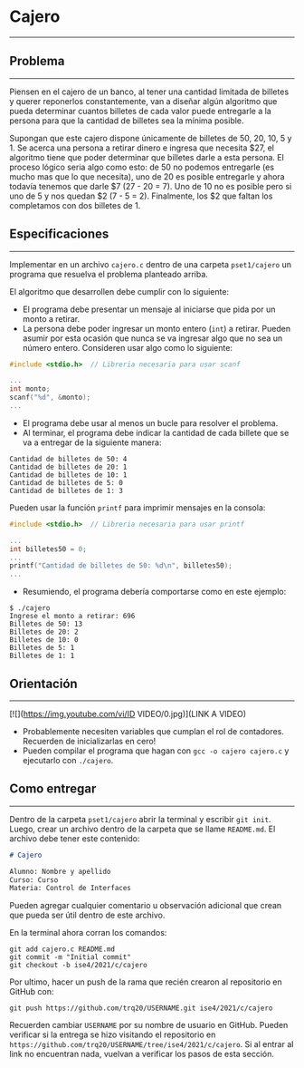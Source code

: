 # Cajero
---

## Problema
---
Piensen en el cajero de un banco, al tener una cantidad limitada de billetes y querer reponerlos constantemente, van a diseñar algún algoritmo que pueda determinar cuantos billetes de cada valor puede entregarle a la persona para que la cantidad de billetes sea la mínima posible.

Supongan que este cajero dispone únicamente de billetes de 50, 20, 10, 5 y 1. Se acerca una persona a retirar dinero e ingresa que necesita $27, el algoritmo tiene que poder determinar que billetes darle a esta persona. El proceso lógico seria algo como esto: de 50 no podemos entregarle (es mucho mas que lo que necesita), uno de 20 es posible entregarle y ahora todavía tenemos que darle $7 (27 - 20 = 7). Uno de 10 no es posible pero si uno de 5 y nos quedan $2 (7 - 5 = 2). Finalmente, los $2 que faltan los completamos con dos billetes de 1. 

## Especificaciones
---
Implementar en un archivo `cajero.c` dentro de una carpeta `pset1/cajero` un programa que resuelva el problema planteado arriba.

El algoritmo que desarrollen debe cumplir con lo siguiente:

- El programa debe presentar un mensaje al iniciarse que pida por un monto a retirar.
- La persona debe poder ingresar un monto entero (`int`) a retirar. Pueden asumir por esta ocasión que nunca se va ingresar algo que no sea un número entero. Consideren usar algo como lo siguiente:

```c
#include <stdio.h>	// Libreria necesaria para usar scanf

...
int monto;
scanf("%d", &monto);
...
```

- El programa debe usar al menos un bucle para resolver el problema.
- Al terminar, el programa debe indicar la cantidad de cada billete que se va a entregar de la siguiente manera:

```
Cantidad de billetes de 50: 4
Cantidad de billetes de 20: 1
Cantidad de billetes de 10: 1
Cantidad de billetes de 5: 0
Cantidad de billetes de 1: 3
```

Pueden usar la función `printf` para imprimir mensajes en la consola:

```c
#include <stdio.h>	// Libreria necesaria para usar printf

...
int billetes50 = 0;
...
printf("Cantidad de billetes de 50: %d\n", billetes50);
...
```

- Resumiendo, el programa debería comportarse como en este ejemplo:

```
$ ./cajero
Ingrese el monto a retirar: 696
Billetes de 50: 13
Billetes de 20: 2
Billetes de 10: 0
Billetes de 5: 1
Billetes de 1: 1
```

## Orientación
---

  [![](https://img.youtube.com/vi/ID VIDEO/0.jpg)](LINK A VIDEO)

- Probablemente necesiten variables que cumplan el rol de contadores. Recuerden de inicializarlas en cero!
- Pueden compilar el programa que hagan con `gcc -o cajero cajero.c` y ejecutarlo con `./cajero`.

## Como entregar
---
Dentro de la carpeta `pset1/cajero` abrir la terminal y escribir `git init`. Luego, crear un archivo dentro de la carpeta que se llame `README.md`. El archivo debe tener este contenido:

```markdown
# Cajero

Alumno: Nombre y apellido
Curso: Curso
Materia: Control de Interfaces
```

Pueden agregar cualquier comentario u observación adicional que crean que pueda ser útil dentro de este archivo.

En la terminal ahora corran los comandos:

```
git add cajero.c README.md
git commit -m "Initial commit"
git checkout -b ise4/2021/c/cajero
```

Por ultimo, hacer un push de la rama que recién crearon al repositorio en GitHub con:

```
git push https://github.com/trq20/USERNAME.git ise4/2021/c/cajero
```

Recuerden cambiar `USERNAME` por su nombre de usuario en GitHub. Pueden verificar si la entrega se hizo visitando el repositorio en `https://github.com/trq20/USERNAME/tree/ise4/2021/c/cajero`. Si al entrar al link no encuentran nada, vuelvan a verificar los pasos de esta sección.

